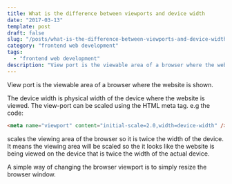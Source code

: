 ```yaml
---
title: What is the difference between viewports and device width
date: "2017-03-13"
template: post
draft: false
slug: "/posts/what-is-the-difference-between-viewports-and-device-width"
category: "frontend web development"
tags:
  - "frontend web development"
description: "View port is the viewable area of a browser where the website is shown."
---
```


View port is the viewable area of a browser where the website is shown.

The device width is physical width of the device where the website is viewed. The view-port can be scaled using the HTML meta tag. e.g the code:

```html
<meta name="viewport" content="initial-scale=2.0,width=device-width" />
```

scales the viewing area of the browser so it is twice the width of the device. It means the viewing area will be scaled so the it looks like the website is being viewed on the device that is twice the width of the actual device.

A simple way of changing the browser viewport is to simply resize the browser window.
